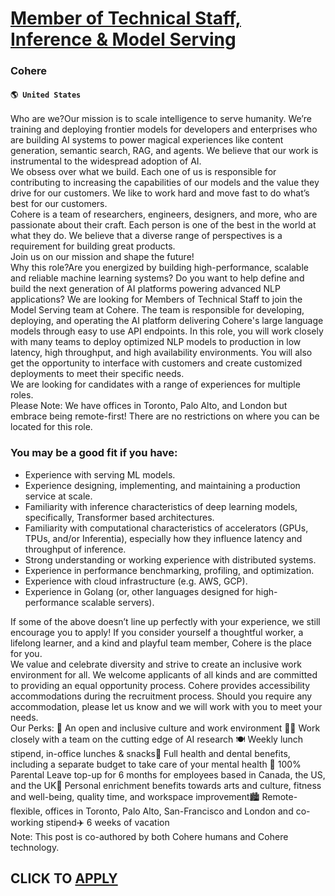 # [Member of Technical Staff, Inference & Model Serving](https://www.remotewlb.com/apply/member-of-technical-staff-inference-model-serving)  
### Cohere  
#### `🌎 United States`  
Who are we?Our mission is to scale intelligence to serve humanity. We’re training and deploying frontier models for developers and enterprises who are building AI systems to power magical experiences like content generation, semantic search, RAG, and agents. We believe that our work is instrumental to the widespread adoption of AI.  
We obsess over what we build. Each one of us is responsible for contributing to increasing the capabilities of our models and the value they drive for our customers. We like to work hard and move fast to do what’s best for our customers.  
Cohere is a team of researchers, engineers, designers, and more, who are passionate about their craft. Each person is one of the best in the world at what they do. We believe that a diverse range of perspectives is a requirement for building great products.  
Join us on our mission and shape the future!  
Why this role?Are you energized by building high-performance, scalable and reliable machine learning systems? Do you want to help define and build the next generation of AI platforms powering advanced NLP applications? We are looking for Members of Technical Staff to join the Model Serving team at Cohere. The team is responsible for developing, deploying, and operating the AI platform delivering Cohere's large language models through easy to use API endpoints. In this role, you will work closely with many teams to deploy optimized NLP models to production in low latency, high throughput, and high availability environments. You will also get the opportunity to interface with customers and create customized deployments to meet their specific needs.  
We are looking for candidates with a range of experiences for multiple roles.  
Please Note: We have offices in Toronto, Palo Alto, and London but embrace being remote-first! There are no restrictions on where you can be located for this role.  
  

### You may be a good fit if you have:

  * Experience with serving ML models.
  * Experience designing, implementing, and maintaining a production service at scale.
  * Familiarity with inference characteristics of deep learning models, specifically, Transformer based architectures.
  * Familiarity with computational characteristics of accelerators (GPUs, TPUs, and/or Inferentia), especially how they influence latency and throughput of inference.
  * Strong understanding or working experience with distributed systems.
  * Experience in performance benchmarking, profiling, and optimization.
  * Experience with cloud infrastructure (e.g. AWS, GCP).
  * Experience in Golang (or, other languages designed for high-performance scalable servers).

  
  
If some of the above doesn’t line up perfectly with your experience, we still encourage you to apply! If you consider yourself a thoughtful worker, a lifelong learner, and a kind and playful team member, Cohere is the place for you.  
We value and celebrate diversity and strive to create an inclusive work environment for all. We welcome applicants of all kinds and are committed to providing an equal opportunity process. Cohere provides accessibility accommodations during the recruitment process. Should you require any accommodation, please let us know and we will work with you to meet your needs.  
Our Perks: 🤝 An open and inclusive culture and work environment 🧑‍💻 Work closely with a team on the cutting edge of AI research 🍽 Weekly lunch stipend, in-office lunches & snacks🦷 Full health and dental benefits, including a separate budget to take care of your mental health 🐣 100% Parental Leave top-up for 6 months for employees based in Canada, the US, and the UK🎨 Personal enrichment benefits towards arts and culture, fitness and well-being, quality time, and workspace improvement🏙 Remote-flexible, offices in Toronto, Palo Alto, San-Francisco and London and co-working stipend✈️ 6 weeks of vacation  
Note: This post is co-authored by both Cohere humans and Cohere technology.  
## CLICK TO [APPLY](https://www.remotewlb.com/apply/member-of-technical-staff-inference-model-serving)

